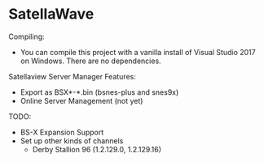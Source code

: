 SatellaWave
========

Compiling:
- You can compile this project with a vanilla install of Visual Studio 2017 on Windows. There are no dependencies.

Satellaview Server Manager
Features:
- Export as BSX*-*.bin (bsnes-plus and snes9x)
- Online Server Management (not yet)

TODO:
- BS-X Expansion Support
- Set up other kinds of channels
  - Derby Stallion 96 (1.2.129.0, 1.2.129.16)